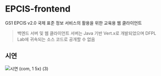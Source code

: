 # EPCIS-frontend

GS1 EPCIS v2.0 국제 표준 정보 서비스의 활용을 위한 교육용 웹 클라이언트

> 백엔드 서버 및 웹 클라이언트 서버는 Java 기반 Vert.x로 개발되었으며 DFPL Lab에 귀속되는 소스 코드로 공개할 수 없음

## 시연

![시연 (com, 1 5x) (3)](https://github.com/zosungwoo/EPCIS-frontend/assets/30895117/72243ba8-ff8a-4aa9-a8cb-add25c605b90)
